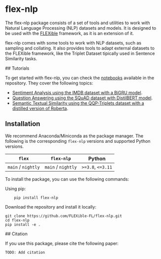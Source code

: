 # flex-nlp

The flex-nlp package consists of a set of tools and utilities to work with Natural Language Processing (NLP) datasets and models. It is designed to be used with the [FLEXible](https://github.com/FLEXible-FL/FLEXible/) framework, as it is an extension of it.

flex-nlp comes with some tools to work with NLP datasets, such as sampling and collating. It also provides tools to adapt external datasets to the FLEXible framework, like the Triplet Dataset tipically used in Sentence Similarity tasks.

## Tutorials

To get started with flex-nlp, you can check the [notebooks](https://github.com/FLEXible-FL/flex-nlp/tree/main/notebooks) available in the repository. They cover the following topics:

- [Sentiment Analysis using the IMDB dataset with a BiGRU model](https://github.com/FLEXible-FL/flex-nlp/blob/main/notebooks/Federated%20IMDb%20PT%20using%20FLExible%20with%20a%20GRU.ipynb).
- [Question Answering using the SQuAD dataset with DistilBERT model](https://github.com/FLEXible-FL/flex-nlp/blob/main/notebooks/Federated%20QA%20with%20Hugginface%20using%20FLEXIBLE.ipynb).
- [Semantic Textual Similarity using the QQP-Triplets dataset with a distilled version of Roberta](https://github.com/FLEXible-FL/flex-nlp/blob/main/notebooks/Federated%20SS%20with%20SentenceTransformers%20using%20FLEXible.ipynb).

## Installation

We recommend Anaconda/Miniconda as the package manager. The following is the corresponding `flex-nlp` versions and supported Python versions.

| `flex`            | `flex-nlp`      | Python              |
| ------------------ | ------------------ | ------------------- |
| `main` / `nightly` | `main` / `nightly` | `>=3.8`, `<=3.11`   |

To install the package, you can use the following commands:

Using pip:
```
    pip install flex-nlp
```

Download the repository and install it locally:
```
git clone https://github.com/FLEXible-FL/flex-nlp.git
cd flex-nlp
pip install -e .
```

## Citation

If you use this package, please cite the following paper:

``` TODO: Add citation ```
